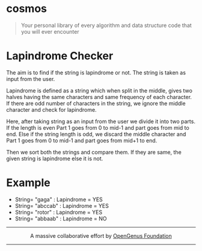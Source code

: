 # cosmos
> Your personal library of every algorithm and data structure code that you will ever encounter

# Lapindrome Checker

The aim is to find if the string is lapindrome or not. The string is taken as input from the user.

Lapindrome is defined as a string which when split in the middle, gives two halves having the same characters and same frequency of each character. If there are odd number of characters in the string, we ignore the middle character and check for lapindrome. 

Here, after taking string as an input from the user we divide it into two parts. If the length is even Part 1 goes from 0 to mid-1 and part goes from mid to end. Else if the string length is odd, we discard the middle character and Part 1 goes from 0 to mid-1 and part goes from mid+1 to end.

Then we sort both the strings and compare them. If they are same, the given string is lapindrome else it is not.

# Example 

- String= "gaga" : Lapindrome = YES
- String= "abccab" : Lapindrome = YES
- String= "rotor" : Lapindrome = YES
- String= "abbaab" : Lapindrome = NO

---

<p align="center">
	A massive collaborative effort by <a href="https://github.com/OpenGenus/cosmos">OpenGenus Foundation</a> 
</p>

---
